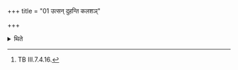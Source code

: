 +++
title = "01 उत्सन् दुहन्ति कलशञ्"

+++

<details><summary>थिते</summary>

1. (The sacrificer addresses) the sound of stream of milk with utsaṁ duhanti...[^1]  

[^1]: TB III.7.4.16.
</details>
